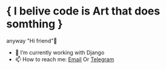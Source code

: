 # { I belive code is Art that does somthing }
anyway "Hi friend"👋


- 🔭 I’m currently working with Django
- 📫 How to reach me: [Email](pramezani92@gmail.com) Or [Telegram](https://t.me/immortaldudee)




